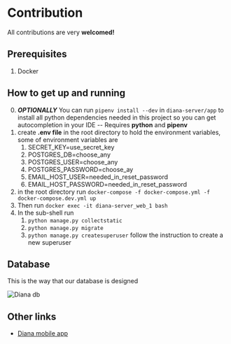 # Contribution

All contributions are very **welcomed!**

## Prerequisites

1. Docker

## How to get up and running

0. **_OPTIONALLY_** You can run `pipenv install --dev` in `diana-server/app` to install all python dependencies needed in this project so you can get autocompletion in your IDE -- Requires **python** and **pipenv**
1. create **.env file** in the root directory to hold the environment variables, some of environment variables are
   1. SECRET_KEY=use_secret_key
   2. POSTGRES_DB=choose_any
   3. POSTGRES_USER=choose_any
   4. POSTGRES_PASSWORD=choose_ay
   5. EMAIL_HOST_USER=needed_in_reset_password
   6. EMAIL_HOST_PASSWORD=needed_in_reset_password
2. in the root directory run `docker-compose -f docker-compose.yml -f docker-compose.dev.yml up`
3. Then run `docker exec -it diana-server_web_1 bash`
4. In the sub-shell run
   1. `python manage.py collectstatic`
   2. `python manage.py migrate`
   3. `python manage.py createsuperuser` follow the instruction to create a new superuser

## Database

This is the way that our database is designed

![Diana db](https://user-images.githubusercontent.com/75932114/105176817-d1bb3280-5b36-11eb-9b13-9a1704f3bf31.png)

## Other links

- [Diana mobile app](https://github.com/softshape-team/diana-mobile)
